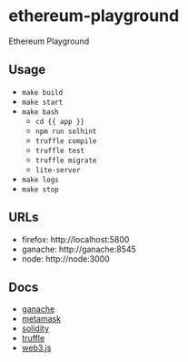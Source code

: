 # ethereum-playground

Ethereum Playground

## Usage

* `make build`
* `make start`
* `make bash`
  * `cd {{ app }}`
  * `npm run solhint`
  * `truffle compile`
  * `truffle test`
  * `truffle migrate`
  * `lite-server`
* `make logs`
* `make stop`

## URLs

* firefox: http://localhost:5800
* ganache: http://ganache:8545
* node: http://node:3000

## Docs

* [ganache](https://www.trufflesuite.com/ganache)
* [metamask](https://metamask.io)
* [solidity](https://soliditylang.org)
* [truffle](https://www.trufflesuite.com)
* [web3.js](https://web3js.readthedocs.io/en/v1.5.2/index.html)
